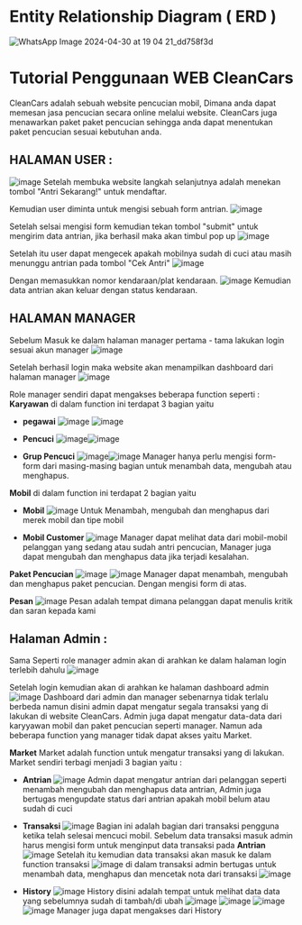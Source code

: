 # Entity Relationship Diagram ( ERD )
![WhatsApp Image 2024-04-30 at 19 04 21_dd758f3d](https://github.com/anazantoro/PA-WEB-Zian/assets/119950654/a4e74cfc-17cc-48b9-a9b8-e0c0767d14d6)


# Tutorial Penggunaan WEB CleanCars
CleanCars adalah sebuah website pencucian mobil, Dimana anda dapat memesan jasa pencucian secara online melalui website.
CleanCars juga menawarkan paket paket pencucian sehingga anda dapat menentukan paket pencucian sesuai kebutuhan anda.

## HALAMAN USER :
![image](https://github.com/B1-kelompok-5/PA-WEB/assets/102432826/2f30ae56-c4cd-4b60-8027-0a3a914f5422)
Setelah membuka website langkah selanjutnya adalah menekan tombol "Antri Sekarang!" untuk mendaftar.

Kemudian user diminta untuk mengisi sebuah form antrian.
![image](https://github.com/B1-kelompok-5/PA-WEB/assets/102432826/9ae7ada6-8b74-4524-8315-06b2247deb1e)

Setelah selsai mengisi form kemudian tekan tombol "submit" untuk mengirim data antrian, jika berhasil maka akan timbul pop up
![image](https://github.com/B1-kelompok-5/PA-WEB/assets/102432826/0c4ce6e2-7167-45f3-99a4-d734d2fd0712)

Setelah itu user dapat mengecek apakah mobilnya sudah di cuci atau masih menunggu antrian pada tombol "Cek Antri"
![image](https://github.com/B1-kelompok-5/PA-WEB/assets/102432826/2f30ae56-c4cd-4b60-8027-0a3a914f5422)

Dengan memasukkan nomor kendaraan/plat kendaraan.
![image](https://github.com/B1-kelompok-5/PA-WEB/assets/102432826/e0d78399-3af0-467e-82fb-f9ae4e99be48)
Kemudian data antrian akan keluar dengan status kendaraan.

## HALAMAN MANAGER
Sebelum Masuk ke dalam halaman manager pertama - tama lakukan login sesuai akun manager
![image](https://github.com/Bay1510/PA-WEB-Bayu/assets/102432826/e8d8c2e4-1c77-463a-a8ac-c09ba78b4942)

Setelah berhasil login maka website akan menampilkan dashboard dari halaman manager
![image](https://github.com/Bay1510/PA-WEB-Bayu/assets/102432826/1f2ed9e0-7eab-4468-9844-09c6caf56ffd)

Role manager sendiri dapat mengakses beberapa function seperti :
**Karyawan** di dalam function ini terdapat 3 bagian yaitu 
- **pegawai** ![image](https://github.com/Bay1510/PA-WEB-Bayu/assets/102432826/e59fb082-9599-4860-a809-9e6dd943ddcc) ![image](https://github.com/Bay1510/PA-WEB-Bayu/assets/102432826/30c0c694-5aee-46b5-9477-43dbf338f537)

- **Pencuci** ![image](https://github.com/Bay1510/PA-WEB-Bayu/assets/102432826/5f2462c3-430e-4bdc-b6a7-871d3423cb26)![image](https://github.com/Bay1510/PA-WEB-Bayu/assets/102432826/93ab3c08-a6fe-4b59-90c2-6885fa07f1d6)

- **Grup Pencuci** ![image](https://github.com/Bay1510/PA-WEB-Bayu/assets/102432826/8a60bfc3-4cbe-4276-b824-09a168fb39fd)![image](https://github.com/Bay1510/PA-WEB-Bayu/assets/102432826/66f3e337-53ff-4a3a-8d9a-2d04950659ef) 
Manager hanya perlu mengisi form-form dari masing-masing bagian untuk menambah data, mengubah atau menghapus.

**Mobil** di dalam function ini terdapat 2 bagian yaitu 
- **Mobil** ![image](https://github.com/Bay1510/PA-WEB-Bayu/assets/102432826/56a8f0f7-3fe0-4b64-8ba4-40bc55eac1b4) Untuk Menambah, mengubah dan menghapus dari merek mobil dan tipe mobil

- **Mobil Customer** ![image](https://github.com/Bay1510/PA-WEB-Bayu/assets/102432826/783ab3e6-9a33-43c6-a3cb-e5d1102d95d7) Manager dapat melihat data dari mobil-mobil pelanggan yang sedang atau sudah antri pencucian, Manager juga dapat mengubah dan menghapus data jika terjadi kesalahan.

**Paket Pencucian**
![image](https://github.com/Bay1510/PA-WEB-Bayu/assets/102432826/597d8e38-9fe2-499d-a468-7401bdc3a670)
![image](https://github.com/Bay1510/PA-WEB-Bayu/assets/102432826/a3d9cd3f-aa8a-478f-a417-f2fae3a5be92)
Manager dapat menambah, mengubah dan menghapus paket pencucian. Dengan mengisi form di atas.

**Pesan**
![image](https://github.com/Bay1510/PA-WEB-Bayu/assets/102432826/4cde1189-1103-4784-9386-bc735cdd3455)
Pesan adalah tempat dimana pelanggan dapat menulis kritik dan saran kepada kami

## Halaman Admin :
Sama Seperti role manager admin akan di arahkan ke dalam halaman login terlebih dahulu
![image](https://github.com/Bay1510/PA-WEB-Bayu/assets/102432826/b8883a18-af12-4fae-8cc1-58c41a7011fe)

Setelah login kemudian akan di arahkan ke halaman dashboard admin
![image](https://github.com/Bay1510/PA-WEB-Bayu/assets/102432826/2fb20eb2-9e8d-40f4-9427-c3018bce0a7c)
Dashboard dari admin dan manager sebenarnya tidak terlalu berbeda namun disini admin dapat mengatur segala transaksi yang di lakukan di website CleanCars. Admin juga dapat mengatur data-data dari karyyawan mobil dan paket pencucian seperti manager. Namun ada beberapa function yang manager tidak dapat akses yaitu Market.

**Market**
Market adalah function untuk mengatur transaksi yang di lakukan. Market sendiri terbagi menjadi 3 bagian yaitu :
- **Antrian** ![image](https://github.com/Bay1510/PA-WEB-Bayu/assets/102432826/ea7fbbc3-89f2-4697-969a-1e28231df6fa) Admin dapat mengatur antrian dari pelanggan seperti menambah mengubah dan menghapus data antrian, Admin juga bertugas mengupdate status dari antrian apakah mobil belum atau sudah di cuci

- **Transaksi** ![image](https://github.com/Bay1510/PA-WEB-Bayu/assets/102432826/eb22123b-e3a5-4dec-9a20-94c69618d3ef) Bagian ini adalah bagian dari transaksi pengguna ketika telah selesai mencuci mobil. Sebelum data transaksi masuk admin harus mengisi form untuk menginput data transaksi pada **Antrian** ![image](https://github.com/Bay1510/PA-WEB-Bayu/assets/102432826/be0d1219-893e-4e6c-9fd1-7e4a592b9244)
Setelah itu kemudian data transaksi akan masuk ke dalam function transaksi ![image](https://github.com/Bay1510/PA-WEB-Bayu/assets/102432826/f52bca78-0943-4bdc-99e5-ded52e7aeae6) di dalam transaksi admin bertugas untuk menambah data, menghapus dan mencetak nota dari transaksi ![image](https://github.com/Bay1510/PA-WEB-Bayu/assets/102432826/f376bd8b-0d5e-4f9c-8142-0059fc005a4d)

- **History** 
![image](https://github.com/Bay1510/PA-WEB-Bayu/assets/102432826/5ef97063-4949-410a-8f4c-e872bbe26d7d)
History disini adalah tempat untuk melihat data data yang sebelumnya sudah di tambah/di ubah
![image](https://github.com/Bay1510/PA-WEB-Bayu/assets/102432826/fc4383c4-55e4-4000-889f-2ff378938ce9)
![image](https://github.com/Bay1510/PA-WEB-Bayu/assets/102432826/cc13e252-4a2a-417f-8519-51a016d6a335)
![image](https://github.com/Bay1510/PA-WEB-Bayu/assets/102432826/23c1d8be-2edf-40d3-8ecb-6caa44d45320)
![image](https://github.com/Bay1510/PA-WEB-Bayu/assets/102432826/a8e90377-8d37-4cac-8bdf-83ee1f4424b0)
Manager juga dapat mengakses dari History

